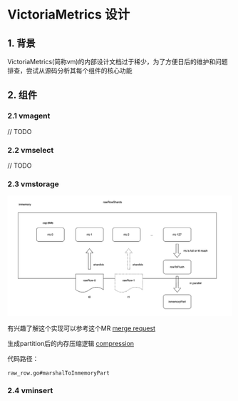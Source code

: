 # VictoriaMetrics 设计
## 1. 背景

VictoriaMetrics(简称vm)的内部设计文档过于稀少，为了方便日后的维护和问题排查，尝试从源码分析其每个组件的核心功能

## 2. 组件

### 2.1 vmagent

// TODO

### 2.2 vmselect

// TODO

### 2.3 vmstorage

![rowRowsShards design](./ssr.png)

有兴趣了解这个实现可以参考这个MR [merge request](https://kgit.kugou.net/yongquanli/VictoriaMetrics/-/tree/rrs_implement)

生成partition后的内存压缩逻辑 [compression](https://segmentfault.com/a/1190000043749609)

代码路径：

```shell
raw_row.go#marshalToInmemoryPart
```


### 2.4 vminsert




